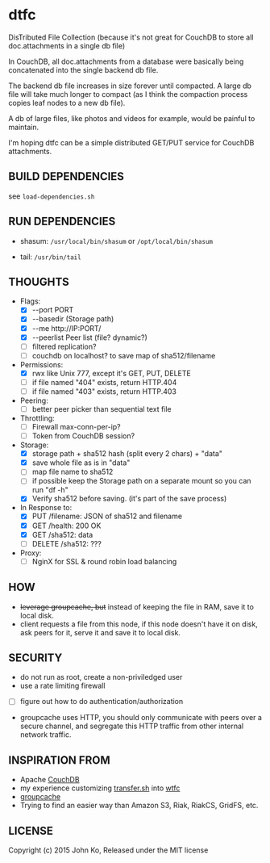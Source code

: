 # dtfc
DisTributed File Collection (because it's not great for CouchDB to store all doc.attachments in a single db file)

In CouchDB, all doc.attachments from a database were basically being concatenated into the single backend db file.

The backend db file increases in size forever until compacted. A large db file will take much longer to compact (as I think the compaction process copies leaf nodes to a new db file).

A db of large files, like photos and videos for example, would be painful to maintain.

I'm hoping dtfc can be a simple distributed GET/PUT service for CouchDB attachments.

## BUILD DEPENDENCIES

see `load-dependencies.sh`

## RUN DEPENDENCIES

- shasum: `/usr/local/bin/shasum` or `/opt/local/bin/shasum`

- tail: `/usr/bin/tail`


## THOUGHTS

- Flags:
  - [x] --port PORT
  - [x] --basedir (Storage path)
  - [x] --me http://IP:PORT/
  - [x] --peerlist Peer list (file? dynamic?)
  - [ ] filtered replication?
  - [ ] couchdb on localhost? to save map of sha512/filename
- Permissions:
  - [x] rwx like Unix 777, except it's GET, PUT, DELETE
  - [ ] if file named "404" exists, return HTTP.404
  - [ ] if file named "403" exists, return HTTP.403
- Peering:
  - [ ] better peer picker than sequential text file
- Throttling:
  - [ ] Firewall max-conn-per-ip?
  - [ ] Token from CouchDB session?
- Storage:
  - [x] storage path + sha512 hash (split every 2 chars) + "data"
  - [x] save whole file as is in "data"
  - [ ] map file name to sha512
  - [ ] if possible keep the Storage path on a separate mount so you can run "df -h"
  - [x] Verify sha512 before saving. (it's part of the save process)
- In Response to:
  - [x] PUT /filename: JSON of sha512 and filename
  - [x] GET /health: 200 OK
  - [x] GET /sha512: data
  - [ ] DELETE /sha512: ???
- Proxy:
  - [ ] NginX for SSL & round robin load balancing

## HOW

- ~~leverage groupcache, but~~ instead of keeping the file in RAM, save it to local disk.
- client requests a file from this node, if this node doesn't have it on disk, ask peers for it, serve it and save it to local disk.

## SECURITY

- do not run as root, create a non-priviledged user
- use a rate limiting firewall
- [ ] figure out how to do authentication/authorization
- groupcache uses HTTP, you should only communicate with peers over a secure channel, and segregate this HTTP traffic from other internal network traffic.

## INSPIRATION FROM

- Apache [CouchDB](http://couchdb.apache.org/)
- my experience customizing [transfer.sh](https://transfer.sh/) into [wtfc](https://github.com/johnko/wtfc/)
- [groupcache](https://github.com/golang/groupcache)
- Trying to find an easier way than Amazon S3, Riak, RiakCS, GridFS, etc.

## LICENSE

Copyright (c) 2015 John Ko, Released under the MIT license
